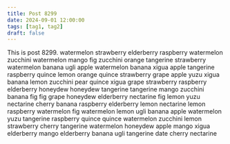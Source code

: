 ```yaml
---
title: Post 8299
date: 2024-09-01 12:00:00
tags: [tag1, tag2]
draft: false
---
```

This is post 8299.
watermelon
strawberry
elderberry
raspberry
watermelon
zucchini
watermelon
mango
fig
zucchini
orange
tangerine
strawberry
watermelon
banana
ugli
apple
watermelon
banana
xigua
apple
tangerine
raspberry
quince
lemon
orange
quince
strawberry
grape
apple
yuzu
xigua
banana
lemon
zucchini
pear
quince
xigua
grape
strawberry
raspberry
elderberry
honeydew
honeydew
tangerine
tangerine
mango
zucchini
banana
fig
fig
grape
honeydew
elderberry
nectarine
fig
lemon
yuzu
nectarine
cherry
banana
raspberry
elderberry
lemon
nectarine
lemon
raspberry
watermelon
fig
watermelon
lemon
ugli
banana
apple
watermelon
yuzu
tangerine
raspberry
quince
quince
watermelon
zucchini
lemon
strawberry
cherry
tangerine
watermelon
honeydew
apple
mango
xigua
elderberry
mango
elderberry
banana
ugli
tangerine
date
cherry
nectarine
